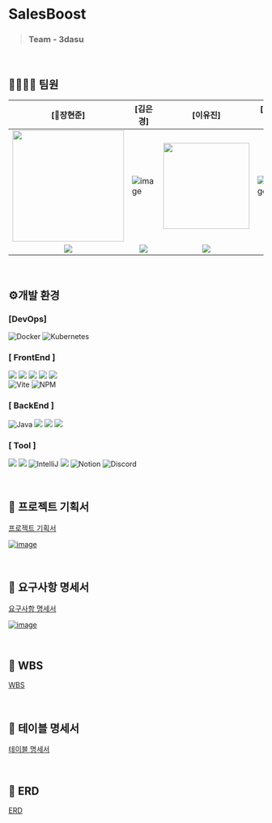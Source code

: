 # SalesBoost

> ### Team - 3dasu
<br>

## 👨‍👩‍👧‍👦 팀원

[👑장현준]|[김은경]|[이유진]|[이지정]|[정수진]|[최규범]
|------|------|------|------------------|--------------------|------|
| <img src="https://github.com/user-attachments/assets/c328d365-d8c9-4a92-8bca-8dcf0c6a9875" width="220px"/> | ![image](https://github.com/user-attachments/assets/9ee4a459-7e61-494f-8c1b-63255c2526cb)| <img src="https://github.com/user-attachments/assets/1d0e2732-8faf-4c30-8789-0299bb178fb6" width="170px"/> | ![image](https://github.com/user-attachments/assets/f131ae95-f7a7-4de5-8708-88e66c5cfe80)| ![image](https://github.com/user-attachments/assets/68cdaaf2-67c0-4976-9335-d2d94e88f91b) | ![image](https://github.com/user-attachments/assets/15a8f0f0-f74d-428e-a77a-e7718c8dd25c)
|<div align="center">[<img src="https://img.shields.io/badge/github-181717?style=for-the-badge&logo=github&logoColor=white">](https://github.com/mabem95)</div>| <div align="center">[<img src="https://img.shields.io/badge/github-181717?style=for-the-badge&logo=github&logoColor=white">](https://github.com/kuk329)</div> | <div align="center">[<img src="https://img.shields.io/badge/github-181717?style=for-the-badge&logo=github&logoColor=white">](https://github.com/uzz99)</div> | <div align="center">[<img src="https://img.shields.io/badge/github-181717?style=for-the-badge&logo=github&logoColor=white">](https://github.com/leejijung)</div> | <div align="center">[<img src="https://img.shields.io/badge/github-181717?style=for-the-badge&logo=github&logoColor=white">](https://github.com/Sujina2024)</div> | <div align="center">[<img src="https://img.shields.io/badge/github-181717?style=for-the-badge&logo=github&logoColor=white">](https://github.com/jason-gb)</div> |

<br>

## ⚙개발 환경

### [DevOps]

![Docker](https://img.shields.io/badge/docker-%230db7ed.svg?style=for-the-badge&logo=docker&logoColor=white) ![Kubernetes](https://img.shields.io/badge/kubernetes-%23326ce5.svg?style=for-the-badge&logo=kubernetes&logoColor=white)

### [ FrontEnd ]

<img src="https://img.shields.io/badge/javascript-F7DF1E?style=for-the-badge&logo=javascript&logoColor=black"> <img src="https://img.shields.io/badge/html5-E34F26?style=for-the-badge&logo=html&logoColor=white"> <img src="https://img.shields.io/badge/css-1572B6?style=for-the-badge&logo=css3&logoColor=white"> <img src="https://img.shields.io/badge/vue.js-4FC08D?style=for-the-badge&logo=vue.js&logoColor=white"> <img src="https://img.shields.io/badge/bootstrap-7952B3?style=for-the-badge&logo=bootstrap&logoColor=white"><br>
![Vite](https://img.shields.io/badge/vite-%23646CFF.svg?style=for-the-badge&logo=vite&logoColor=white) ![NPM](https://img.shields.io/badge/NPM-%23CB3837.svg?style=for-the-badge&logo=npm&logoColor=white)

### [ BackEnd ]

<img alt="Java" src="https://img.shields.io/badge/Java-ED8B00?style=for-the-badge&logo=openjdk&logoColor=white"/> <img src="https://img.shields.io/badge/gradle-02303A?style=for-the-badge&logo=gradle&logoColor=white"> <img src="https://img.shields.io/badge/springboot-6DB33F?style=for-the-badge&logo=springboot&logoColor=white"/> <img src="https://img.shields.io/badge/mariaDB-003545?style=for-the-badge&logo=mariaDB&logoColor=white"/>

### [ Tool ]

<img src="https://img.shields.io/badge/figma-F24E1E?style=for-the-badge&logo=figma&logoColor=white"/> <img src= "https://img.shields.io/badge/Visual%20Studio%20Code-0078d7.svg?style=for-the-badge&logo=visual-studio-code&logoColor=white"> <img alt="IntelliJ" src="https://img.shields.io/badge/IntelliJ IDEA-%23FF9900?style=for-the-badge&logo=intellij idea&logoColor=white" /> <img src="https://img.shields.io/badge/github-181717?style=for-the-badge&logo=github&logoColor=white"> ![Notion](https://img.shields.io/badge/Notion-%23000000.svg?style=for-the-badge&logo=notion&logoColor=white) <img alt="Discord" src="https://img.shields.io/badge/Discord-%235865F2.svg?style=for-the-badge&logo=discord&logoColor=white">

<br>

## 📑 프로젝트 기획서

[프로젝트 기획서](https://docs.google.com/document/d/1IpyjdOOXZtkgmDbQShzoEU3lGTpq-9S5jJ4wXlx_if4/edit?usp=sharing)

[![image](https://github.com/user-attachments/assets/cfd88977-692d-4cb8-aab7-fb5ef719fde0)](https://docs.google.com/document/d/1IpyjdOOXZtkgmDbQShzoEU3lGTpq-9S5jJ4wXlx_if4/edit?usp=sharing)

<br>

## 📑 요구사항 명세서

[요구사항 명세서](https://docs.google.com/spreadsheets/d/19Nf7w0QSlVX1VOPbxbSS61pFMHorlVDw/edit?gid=1603470472#gid=1603470472)

[![image](https://github.com/user-attachments/assets/7b780597-0334-4744-82e7-77a43ab035f9)](https://docs.google.com/spreadsheets/d/14j2dGgrhA9IOxh91bdlucreZL_JIeho4/edit?usp=sharing&ouid=102200787399089925800&rtpof=true&sd=true)

<br>

## 📆 WBS

[WBS](https://docs.google.com/spreadsheets/d/19Nf7w0QSlVX1VOPbxbSS61pFMHorlVDw/edit?gid=720221451#gid=720221451)

<br>

## 📑 테이블 명세서

[테이블 명세서](https://docs.google.com/spreadsheets/d/1TyRsbSeW4v-V-AyeoBwzd_29XmxtEqnAE0FZL05jrjU/edit?gid=373256007#gid=373256007)

<!-- <br><br>
![image](https://github.com/user-attachments/assets/6eb4ab10-2447-4313-b490-b61016f71e04)
![image](https://github.com/user-attachments/assets/3a491183-09f0-4455-97c7-7eabb61381e5) -->

<br>

## 📑 ERD

[ERD](https://www.erdcloud.com/d/PHYe2XTF67MMkxSL9)

<br>
